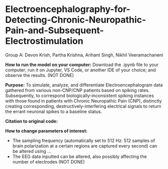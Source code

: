 # Electroencephalography-for-Detecting-Chronic-Neuropathic-Pain-and-Subsequent-Electrostimulation
Group A: Devon Krish, Partha Krishna, Arihant Singh, Nikhil Veeramachaneni

**How to run the model on your computer:** Download the .ipynb file to your computer; run it on Jupyter, VS Code, or another IDE of your choice; and observe the results. (NOT DONE)

**Purpose:** To simulate, analyze, and differentiate Electroencephalogram data gathered from various non-CNP/CNP patients based on spiking rates. Subsequently, to correspond biologically-inconsistent spiking instances with those found in patients with Chronic Neuropathic Pain (CNP), distinctly creating corresponding, destructively-interfering electrical signals to return the errant neuronal spikes to a baseline status.

**Citation to original code:**

**How to change parameters of interest:**
- The sampling frequency (automatically set to 512 Hz: 512 samples of brain polarization at a certain regions are captured every second) can be altered using ...
- The EEG data inputted can be altered, also possibly affecting the number of electrodes (NOT DONE)
